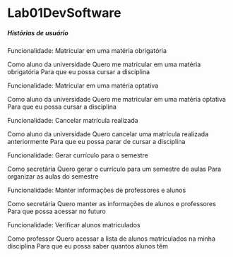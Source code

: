 # Lab01DevSoftware

##### **Histórias de usuário**

Funcionalidade: Matricular em uma matéria obrigatória

  Como aluno da universidade
  Quero me matricular em uma matéria obrigatória
  Para que eu possa cursar a disciplina

Funcionalidade: Matricular em uma matéria optativa

  Como aluno da universidade
  Quero me matricular em uma matéria optativa
  Para que eu possa cursar a disciplina

Funcionalidade: Cancelar matrícula realizada

  Como aluno da universidade
  Quero cancelar uma matrícula realizada anteriormente
  Para que eu possa parar de cursar a disciplina

Funcionalidade: Gerar currículo para o semestre

  Como secretária
  Quero gerar o currículo para um semestre de aulas
  Para organizar as aulas do semestre

Funcionalidade: Manter informações de professores e alunos

  Como secretária
  Quero manter as informações de alunos e professores
  Para que possa acessar no futuro

Funcionalidade: Verificar alunos matriculados

  Como professor
  Quero acessar a lista de alunos matriculados na minha disciplina
  Para que eu possa saber quantos alunos têm
